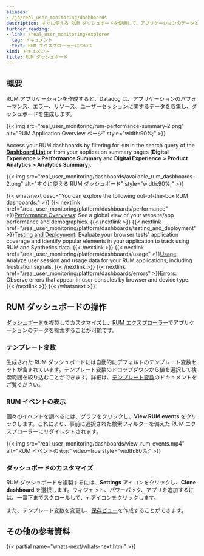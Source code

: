 ```yaml
---
aliases:
- /ja/real_user_monitoring/dashboards
description: すぐに使える RUM ダッシュボードを使用して、アプリケーションのデータとパフォーマンスについてさらに詳しく知ることができます。
further_reading:
- link: /real_user_monitoring/explorer
  tag: ドキュメント
  text: RUM エクスプローラーについて
kind: ドキュメント
title: RUM ダッシュボード
---
```


## 概要

RUM アプリケーションを作成すると、Datadog は、アプリケーションのパフォーマンス、エラー、リソース、ユーザーセッションに関する[データを収集][1]し、ダッシュボードを生成します。

{{< img src="real_user_monitoring/rum-performance-summary-2.png" alt="RUM Application Overview ページ" style="width:90%;" >}}

Access your RUM dashboards by filtering for `RUM` in the search query of the [**Dashboard List**][2] or from your application summary pages (**Digital Experience > Performance Summary** and **Digital Experience > Product Analytics > Analytics Summary**).

{{< img src="real_user_monitoring/dashboards/available_rum_dashboards-2.png" alt="すぐに使える RUM ダッシュボード" style="width:90%;" >}}

{{< whatsnext desc="You can explore the following out-of-the-box RUM dashboards:" >}}
  {{< nextlink href="/real_user_monitoring/platform/dashboards/performance" >}}<u>Performance Overviews</u>: See a global view of your website/app performance and demographics. {{< /nextlink >}}
  {{< nextlink href="/real_user_monitoring/platform/dashboards/testing_and_deployment" >}}<u>Testing and Deployment</u>: Evaluate your browser tests' application coverage and identify popular elements in your application to track using RUM and Synthetics data. {{< /nextlink >}}
  {{< nextlink href="/real_user_monitoring/platform/dashboards/usage" >}}<u>Usage</u>: Analyze user session and usage data for your RUM applications, including frustration signals. {{< /nextlink >}}
  {{< nextlink href="/real_user_monitoring/platform/dashboards/errors" >}}<u>Errors</u>: Observe errors that appear in user consoles by browser and device type. {{< /nextlink >}}
{{< /whatsnext >}}

## RUM ダッシュボードの操作

[ダッシュボード][3]を複製してカスタマイズし、[RUM エクスプローラー][4]でアプリケーションのデータを探索することが可能です。

### テンプレート変数

生成された RUM ダッシュボードには自動的にデフォルトのテンプレート変数セットが含まれています。テンプレート変数のドロップダウンから値を選択して検索範囲を絞り込むことができます。詳細は、[テンプレート変数][5]のドキュメントをご覧ください。

### RUM イベントの表示

個々のイベントを調べるには、グラフをクリックし、**View RUM events** をクリックします。これにより、事前に選択された検索フィルターを備えた RUM エクスプローラーにリダイレクトされます。

{{< img src="real_user_monitoring/dashboards/view_rum_events.mp4" alt="RUM イベントの表示" video=true style="width:80%;" >}}

### ダッシュボードのカスタマイズ

RUM ダッシュボードを複製するには、**Settings** アイコンをクリックし、**Clone dashboard** を選択します。ウィジェット、パワーパック、アプリを追加するには、一番下までスクロールして、**+** アイコンをクリックします。

また、テンプレート変数を変更し、[保存ビュー][6]を作成することができます。

## その他の参考資料

{{< partial name="whats-next/whats-next.html" >}}

[1]: /ja/real_user_monitoring/data_collected/
[2]: https://app.datadoghq.com/dashboard/lists
[3]: /ja/dashboards/
[4]: /ja/real_user_monitoring/explorer/
[5]: /ja/dashboards/template_variables
[6]: /ja/real_user_monitoring/explorer/saved_views/